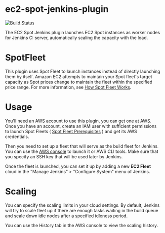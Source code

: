 # ec2-spot-jenkins-plugin

[![Build Status](https://ci.jenkins.io/buildStatus/icon?job=Plugins/ec2-fleet-plugin/master)](https://ci.jenkins.io/job/Plugins/job/ec2-fleet-plugin/)

The EC2 Spot Jenkins plugin launches EC2 Spot instances as worker nodes for Jenkins CI server, 
automatically scaling the capacity with the load. 

# SpotFleet
This plugin uses Spot Fleet to launch instances instead of directly launching them by itself. 
Amazon EC2 attempts to maintain your Spot fleet's target capacity as Spot prices change to maintain
the fleet within the specified price range. For more information, see 
[How Spot Fleet Works](http://docs.aws.amazon.com/AWSEC2/latest/UserGuide/spot-fleet.html).

# Usage
You'll need an AWS account to use this plugin, you can get one at [AWS]( http://aws.amazon.com/ec2/ "AWS"). 
Once you have an account, create an IAM user with sufficient permissions to launch Spot Fleets ( 
[Spot Fleet Prerequisites](http://docs.aws.amazon.com/AWSEC2/latest/UserGuide/spot-fleet-requests.html#spot-fleet-prerequisites 
"Spot Fleet Prerequisites") ) and get its AWS credentials.

Then you need to set up a fleet that will serve as the build fleet for Jenkins. You can use the 
[AWS console]( http://docs.aws.amazon.com/AWSEC2/latest/UserGuide/spot-fleet-requests.html#create-spot-fleet )
to launch it or AWS CLI tools. Make sure that you specify an SSH key that will be used later by Jenkins.

Once the fleet is launched, you can set it up by adding a new **EC2 Fleet** cloud in the 
"Manage Jenkins" > "Configure System" menu of Jenkins.

# Scaling
You can specify the scaling limits in your cloud settings. By default, Jenkins will try to scale fleet up
if there are enough tasks waiting in the build queue and scale down idle nodes after a specified idleness period.

You can use the History tab in the AWS console to view the scaling history. 
